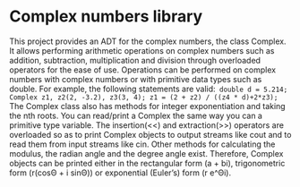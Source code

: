 # Complex numbers library 
 
This project provides an ADT for the complex numbers, the class Complex. It allows performing arithmetic operations on complex numbers such as addition, subtraction, multiplication and division through overloaded operators for the ease of use. Operations can be performed on complex numbers with complex numbers or with primitive data types such as double. For example, the following statements are valid:```
double d = 5.214;
Complex z1, z2(2, -3.2), z3(3, 4);
z1 = (2 + z2) / ((z4 * d)+2*z3);```
The Complex class also has methods for integer exponentiation and taking the nth roots. You can read/print a Complex the same way you can a primitive type variable. The insertion(<<) and extraction(>>) operators are overloaded so as to print Complex objects to output streams like cout and to read them from input streams like cin. Other methods for calculating the modulus, the radian angle and the degree angle exist. Therefore, Complex objects can be printed either in the rectangular form (a + bi), trigonometric form (r(cosΘ + i sinΘ)) or exponential (Euler’s) form (r e^Θi).
